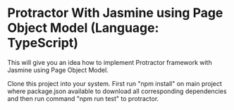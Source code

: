 # Protractor With Jasmine using Page Object Model (Language: TypeScript)
This will give you an idea how to implement Protractor framework with Jasmine using Page Object Model.

Clone this project into your system. 
First run "npm install" on main project where package.json available to download all corresponding dependencies and then run command "npm run test" to protractor.

